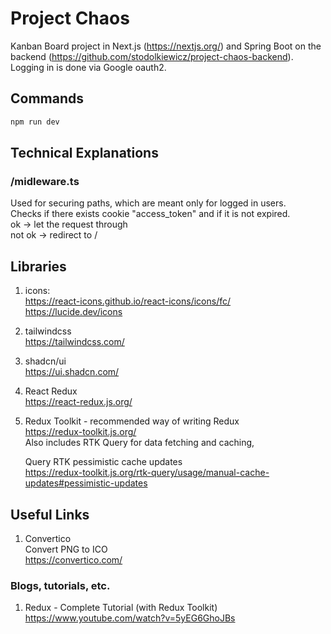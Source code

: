 # Project Chaos

Kanban Board project in Next.js (https://nextjs.org/) and Spring Boot on the backend (https://github.com/stodolkiewicz/project-chaos-backend). Logging in is done via Google oauth2.

## Commands

```bash
npm run dev
```

## Technical Explanations

### /midleware.ts

Used for securing paths, which are meant only for logged in users.  
Checks if there exists cookie "access_token" and if it is not expired.  
ok -> let the request through  
not ok -> redirect to /

## Libraries

1. icons:  
   https://react-icons.github.io/react-icons/icons/fc/  
   https://lucide.dev/icons

2. tailwindcss  
   https://tailwindcss.com/

3. shadcn/ui  
   https://ui.shadcn.com/

4. React Redux  
   https://react-redux.js.org/

5. Redux Toolkit - recommended way of writing Redux  
   https://redux-toolkit.js.org/  
   Also includes RTK Query for data fetching and caching,

   Query RTK pessimistic cache updates  
   https://redux-toolkit.js.org/rtk-query/usage/manual-cache-updates#pessimistic-updates

## Useful Links

1. Convertico  
   Convert PNG to ICO  
   https://convertico.com/

### Blogs, tutorials, etc.

1. Redux - Complete Tutorial (with Redux Toolkit)
   https://www.youtube.com/watch?v=5yEG6GhoJBs
